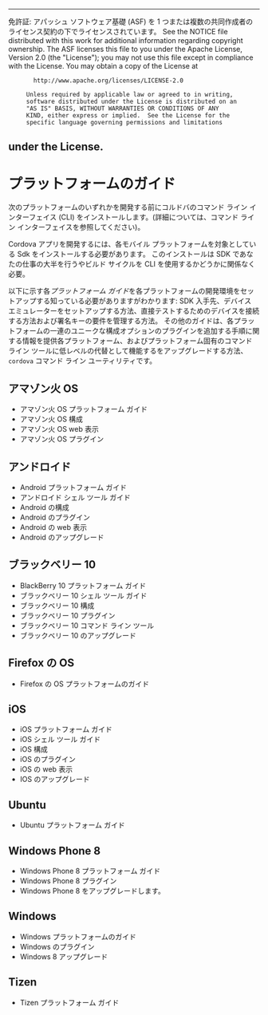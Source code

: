 * * *

免許証: アパッシュ ソフトウェア基礎 (ASF) を 1 つまたは複数の共同作成者のライセンス契約の下でライセンスされています。 See the NOTICE file distributed with this work for additional information regarding copyright ownership. The ASF licenses this file to you under the Apache License, Version 2.0 (the "License"); you may not use this file except in compliance with the License. You may obtain a copy of the License at

           http://www.apache.org/licenses/LICENSE-2.0
    
         Unless required by applicable law or agreed to in writing,
         software distributed under the License is distributed on an
         "AS IS" BASIS, WITHOUT WARRANTIES OR CONDITIONS OF ANY
         KIND, either express or implied.  See the License for the
         specific language governing permissions and limitations
    

## under the License.

# プラットフォームのガイド

次のプラットフォームのいずれかを開発する前にコルドバのコマンド ライン インターフェイス (CLI) をインストールします。(詳細については、コマンド ライン インターフェイスを参照してください)。

Cordova アプリを開発するには、各モバイル プラットフォームを対象としている Sdk をインストールする必要があります。 このインストールは SDK であなたの仕事の大半を行うやビルド サイクルを CLI を使用するかどうかに関係なく必要。

以下に示す各*プラットフォーム ガイド*を各プラットフォームの開発環境をセットアップする知っている必要がありますがわかります: SDK 入手先、デバイス エミュレーターをセットアップする方法、直接テストするためのデバイスを接続する方法および署名キーの要件を管理する方法。 その他のガイドは、各プラットフォームの一連のユニークな構成オプションのプラグインを追加する手順に関する情報を提供各プラットフォーム、およびプラットフォーム固有のコマンド ライン ツールに低レベルの代替として機能するをアップグレードする方法、 `cordova` コマンド ライン ユーティリティです。

## アマゾン火 OS

*   アマゾン火 OS プラットフォーム ガイド
*   アマゾン火 OS 構成
*   アマゾン火 OS web 表示
*   アマゾン火 OS プラグイン

## アンドロイド

*   Android プラットフォーム ガイド
*   アンドロイド シェル ツール ガイド
*   Android の構成
*   Android のプラグイン
*   Android の web 表示
*   Android のアップグレード

## ブラックベリー 10

*   BlackBerry 10 プラットフォーム ガイド
*   ブラックベリー 10 シェル ツール ガイド
*   ブラックベリー 10 構成
*   ブラックベリー 10 プラグイン
*   ブラックベリー 10 コマンド ライン ツール
*   ブラックベリー 10 のアップグレード

## Firefox の OS

*   Firefox の OS プラットフォームのガイド

## iOS

*   iOS プラットフォーム ガイド
*   iOS シェル ツール ガイド
*   iOS 構成
*   iOS のプラグイン
*   iOS の web 表示
*   IOS のアップグレード

## Ubuntu

*   Ubuntu プラットフォーム ガイド

## Windows Phone 8

*   Windows Phone 8 プラットフォーム ガイド
*   Windows Phone 8 プラグイン
*   Windows Phone 8 をアップグレードします。

## Windows

*   Windows プラットフォームのガイド
*   Windows のプラグイン
*   Windows 8 アップグレード

## Tizen

*   Tizen プラットフォーム ガイド